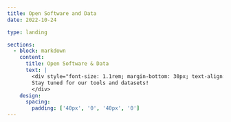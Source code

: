 ```yaml
---
title: Open Software and Data
date: 2022-10-24

type: landing

sections:
  - block: markdown
    content:
      title: Open Software & Data
      text: |
        <div style="font-size: 1.1rem; margin-bottom: 30px; text-align: center;color: #666;">
        Stay tuned for our tools and datasets!
        </div>
    design:
      spacing:
        padding: ['40px', '0', '40px', '0']
---
```

